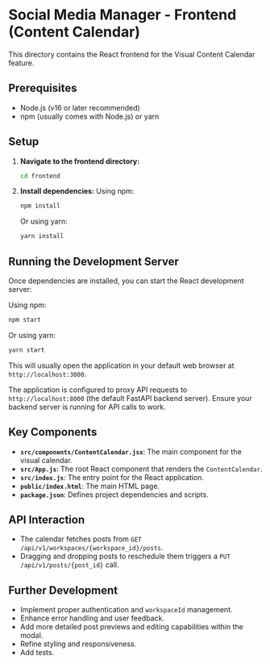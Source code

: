 # Social Media Manager - Frontend (Content Calendar)

This directory contains the React frontend for the Visual Content Calendar feature.

## Prerequisites

- Node.js (v16 or later recommended)
- npm (usually comes with Node.js) or yarn

## Setup

1.  **Navigate to the frontend directory:**
    ```bash
    cd frontend
    ```

2.  **Install dependencies:**
    Using npm:
    ```bash
    npm install
    ```
    Or using yarn:
    ```bash
    yarn install
    ```

## Running the Development Server

Once dependencies are installed, you can start the React development server:

Using npm:
```bash
npm start
```
Or using yarn:
```bash
yarn start
```

This will usually open the application in your default web browser at `http://localhost:3000`.

The application is configured to proxy API requests to `http://localhost:8000` (the default FastAPI backend server). Ensure your backend server is running for API calls to work.

## Key Components

-   **`src/components/ContentCalendar.jsx`**: The main component for the visual calendar.
-   **`src/App.js`**: The root React component that renders the `ContentCalendar`.
-   **`src/index.js`**: The entry point for the React application.
-   **`public/index.html`**: The main HTML page.
-   **`package.json`**: Defines project dependencies and scripts.

## API Interaction

-   The calendar fetches posts from `GET /api/v1/workspaces/{workspace_id}/posts`.
-   Dragging and dropping posts to reschedule them triggers a `PUT /api/v1/posts/{post_id}` call.

## Further Development

-   Implement proper authentication and `workspaceId` management.
-   Enhance error handling and user feedback.
-   Add more detailed post previews and editing capabilities within the modal.
-   Refine styling and responsiveness.
-   Add tests.